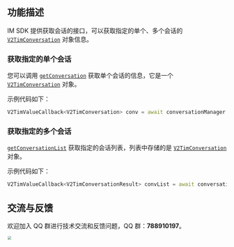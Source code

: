 ## 功能描述
IM SDK 提供获取会话的接口，可以获取指定的单个、多个会话的 [`V2TimConversation`](../../../api/guan-jian-lei/message/v2timconversation.md) 对象信息。

### 获取指定的单个会话
您可以调用 [`getConversation`](../../../api/v2timconversationmanager/getconversation.md) 获取单个会话的信息，它是一个 [`V2TimConversation`](../../../api/guan-jian-lei/message/v2timconversation.md) 对象。

示例代码如下：


```dart
V2TimValueCallback<V2TimConversation> conv = await conversationManager.getConversation(conversationID: "conversationID");
```


### 获取指定的多个会话

[`getConversationList`](../../../api/v2timconversationmanager/getconversationlist.md) 获取指定的会话列表，列表中存储的是 [`V2TimConversation`](../../../api/guan-jian-lei/message/v2timconversation.md) 对象。

示例代码如下：


```dart
V2TimValueCallback<V2TimConversationResult> convList = await conversationManager.getConversationList(nextSeq: '', count: 10);
```


## 交流与反馈

欢迎加入 QQ 群进行技术交流和反馈问题，QQ 群：**788910197**。

<img style="width: 200px; max-width: inherit; zoom: 50%;" src="https://qcloudimg.tencent-cloud.cn/raw/f351a1640d265047db85ffab1cd086a7.png" />

